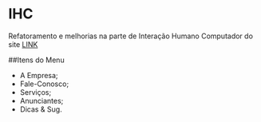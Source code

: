 ﻿# IHC
Refatoramento e melhorias na parte de Interação Humano Computador do site [LINK](http://desentupidorarolabosta.com.br/)


##Itens do Menu
* A Empresa;
* Fale-Conosco;
* Serviços;
* Anunciantes;
* Dicas & Sug.
	
